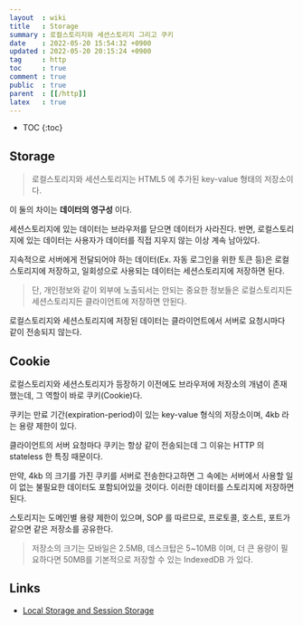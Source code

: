 ```yaml
---
layout  : wiki
title   : Storage
summary : 로컬스토리지와 세션스토리지 그리고 쿠키
date    : 2022-05-20 15:54:32 +0900
updated : 2022-05-20 20:15:24 +0900
tag     : http
toc     : true
comment : true
public  : true
parent  : [[/http]]
latex   : true
---
```

* TOC
{:toc}

## Storage

> 로컬스토리지와 세션스토리지는 HTML5 에 추가된 key-value 형태의 저장소이다.

이 둘의 차이는 __데이터의 영구성__ 이다. 

세션스토리지에 있는 데이터는 브라우저를 닫으면 데이터가 사라진다. 반면, 로컬스토리지에 있는 데이터는 사용자가
데이터를 직접 지우지 않는 이상 계속 남아있다.

지속적으로 서버에게 전달되어야 하는 데이터(Ex. 자동 로그인을 위한 토큰 등)은 로컬스토리지에 저장하고,
일회성으로 사용되는 데이터는 세션스토리지에 저장하면 된다.

> 단, 개인정보와 같이 외부에 노출되서는 안되는 중요한 정보들은 로컬스토리지든 세션스토리지든 클라이언트에 저장하면 안된다.

로컬스토리지와 세션스토리지에 저장된 데이터는 클라이언트에서 서버로 요청시마다 같이 전송되지 않는다.

## Cookie

로컬스토리지와 세션스토리지가 등장하기 이전에도 브라우저에 저장소의 개념이 존재했는데, 그 역할이 바로 쿠키(Cookie)다.

쿠키는 만료 기간(expiration-period)이 있는 key-value 형식의 저장소이며, 4kb 라는 용량 제한이 있다.

클라이언트의 서버 요청마다 쿠키는 항상 같이 전송되는데 그 이유는 HTTP 의 stateless 한 특징 때문이다.

만약, 4kb 의 크기를 가진 쿠키를 서버로 전송한다고하면 그 속에는 서버에서 사용할 일이 없는 불필요한 데이터도 포함되어있을 것이다.
이러한 데이터를 스토리지에 저장하면 된다.

스토리지는 도메인별 용량 제한이 있으며, SOP 를 따르므로, 프로토콜, 호스트, 포트가 같으면 같은 저장소를 공유한다.

> 저장소의 크기는 모바일은 2.5MB, 데스크탑은 5~10MB 이며, 더 큰 용량이 필요하다면 50MB를 기본적으로 저장할 수 있는 IndexedDB 가 있다.

## Links

- [Local Storage and Session Storage](https://www.zerocho.com/category/HTML&DOM/post/5918515b1ed39f00182d3048)
